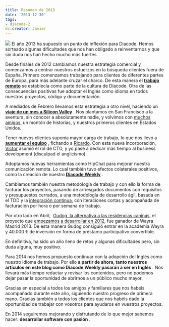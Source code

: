 ```yaml
---
title: Resumen de 2013
date: '2013-12-30'
tags:
- diacode-2
dc:creator: Javier
---
```


![](http://blog.diacode.com/wp-content/uploads/2013/12/diacode_20131.png)
El año 2013 ha supuesto un punto de inflexión para Diacode. Hemos sorteado algunas dificultades que nos han obligado a reinventarnos y que sin duda nos han hecho mucho más fuertes.

Desde finales de 2012 cambiamos nuestra estrategia comercial y comenzamos a centrar nuestros esfuerzos en la búsqueda clientes fuera de España. Primero comenzamos trabajando para clientes de diferentes partes de Europa, para más adelante cruzar el charco. De esta manera el
**[trabajo remoto](http://blog.diacode.com/herramientas-colaborativas-para-equipos-remotos)**
 se establecía como parte de la cultura de Diacode. Otra de las consecuencias positivas fue adoptar el Inglés como idioma en todos nuestros proyectos, código y documentación.

A mediados de Febrero llevamos esta estrategia a otro nivel, haciendo un 
**[viaje de un mes a Silicon Valley](http://blog.diacode.com/diacode-en-silicon-valley-parte-1)**
. Nos plantamos en San Francisco a la aventura, sin conocer a absolutamente nadie, y volvimos con 
[muchos](http://20mission.com) 
[amigos](http://tractical.com), un montón de historias, y nuestros primeros clientes en Estados Unidos.


Tener nuevos clientes suponía mayor carga de trabajo, lo que nos llevó a 
**[aumentar el equipo](http://blog.diacode.com/cumplimos-tres-anios-y-ampliamos-equipo)**
, fichando a 
[Ricardo](https://twitter.com/bigardone). Con esta nueva incorporación, 
[Victor](http://twitter.com/hopsor) asumió el rol de CTO, y yo pasé a dedicar más tiempo al 
business development (disculpad el anglicismo).

Adoptamos nuevas herramientas como HipChat para mejorar nuestra comunicación remota. Lo cual también tuvo efectos colaterales positivos, como la creación de nuestro 
**[Diacode Weekly](http://blog.diacode.com/category/diacode-weekly)**
.

Cambiamos también nuestra metodología de trabajo y con ello la forma de facturar los proyectos, pasando de arriesgados documentos con requisitos y presupuestos cerrados, a una metodología de desarrollo ágil, basada en el TDD y la 
[integración continua](http://blog.diacode.com/integracion-continua-con-jenkins-parte-1-introduccion-e-instalacion), con iteraciones cortas y acompañada de facturación por hora o por semana de trabajo.

Por otro lado en Abril, 
[Gudog, la alternativa a las residencias caninas](http://gudog.com), el proyecto que 
[empezamos a desarrollar en 2012](http://blog.diacode.com/gudog-solicita-un-paseador-para-tu-perro), fue ganador de Wayra Madrid 2013. De esta manera Gudog consiguió entrar en la academia Wayra y 40.000 € de inversión en forma de préstamo participativo convertible.

En definitiva, ha sido un año lleno de retos y algunas dificultades pero, sin duda alguna, muy positivo.

Para 2014 nos hemos propuesto continuar con la adopción del Inglés como nuestro idioma de trabajo. Por ello
**a partir de ahora, tanto nuestros artículos en este blog como Diacode Weekly pasarán a ser en Inglés**
. Nos llevará más tiempo redactar y revisar los contenidos, pero no podemos dejar pasar la oportunidad de abrirnos a un público mucho mayor.

Gracias en especial a todos los amigos y familiares que nos habéis acompañado durante este año, siguiendo nuestro progreso de primera mano. Gracias también a todos los clientes que nos habéis dado la oportunidad de trabajar con vosotros para ayudaros en vuestros proyectos.

En 2014 seguiremos mejorando y disfrutando de lo que mejor sabemos hacer: 
**desarrollar software con pasión**
.
